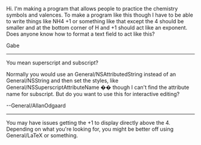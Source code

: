 Hi.  I'm making a program that allows people to practice the chemistry symbols and valences.  To make a program like this though I have to be able to write things like NH4 +1 or something like that except the 4 should be smaller and at the bottom corner of H and +1 should act like an exponent.  Does anyone know how to format a text field to act like this?

Gabe

----

You mean superscript and subscript?

Normally you would use an General/NSAttributedString instead of an General/NSString and then set the styles, like     General/NSSuperscriptAttributeName �� though I can't find the attribute name for subscript. But do you want to use this for interactive editing?

--General/AllanOdgaard

----

You may have issues getting the +1 to display directly above the 4. Depending on what you're looking for, you might be better off using General/LaTeX or something.